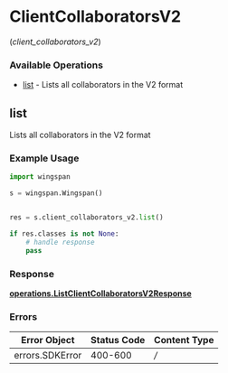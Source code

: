 # ClientCollaboratorsV2
(*client_collaborators_v2*)

### Available Operations

* [list](#list) - Lists all collaborators in the V2 format

## list

Lists all collaborators in the V2 format

### Example Usage

```python
import wingspan

s = wingspan.Wingspan()


res = s.client_collaborators_v2.list()

if res.classes is not None:
    # handle response
    pass
```


### Response

**[operations.ListClientCollaboratorsV2Response](../../models/operations/listclientcollaboratorsv2response.md)**
### Errors

| Error Object    | Status Code     | Content Type    |
| --------------- | --------------- | --------------- |
| errors.SDKError | 400-600         | */*             |
